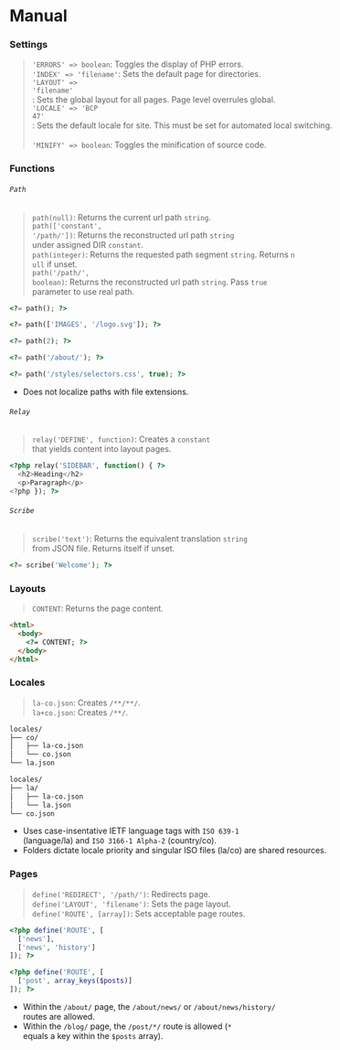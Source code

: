 # Manual

### Settings

> `'ERRORS' => boolean`: Toggles the display of PHP errors. <nobr />  
> `'INDEX' => 'filename'`: Sets the default page for directories. <nobr />  
> `'LAYOUT' => 'filename'`: Sets the global layout for all pages. Page level overrules global. <nobr />  
> `'LOCALE' => 'BCP 47'`: Sets the default locale for site. This must be set for automated local switching. <nobr />  
> `'MINIFY' => boolean`: Toggles the minification of source code.

### Functions

###### `Path`

> `path(null)`: Returns the current url path `string`. <nobr />  
> `path(['constant', '/path/'])`: Returns the reconstructed url path `string` under assigned DIR `constant`. <nobr />  
> `path(integer)`: Returns the requested path segment `string`. Returns `null` if unset. <nobr />  
> `path('/path/', boolean)`: Returns the reconstructed url path `string`. Pass `true` parameter to use real path.

``` php
<?= path(); ?>

<?= path(['IMAGES', '/logo.svg']); ?>

<?= path(2); ?>

<?= path('/about/'); ?>

<?= path('/styles/selectors.css', true); ?>
```

- Does not localize paths with file extensions.

###### `Relay`

> `relay('DEFINE', function)`: Creates a `constant` that yields content into layout pages.

```php
<?php relay('SIDEBAR', function() { ?>
  <h2>Heading</h2>
  <p>Paragraph</p>
<?php }); ?>
```

###### `Scribe`

> `scribe('text')`: Returns the equivalent translation `string` from JSON file. Returns itself if unset.

``` php
<?= scribe('Welcome'); ?>
```

### Layouts

> `CONTENT`: Returns the page content. <nobr />  

``` html
<html>
  <body>
    <?= CONTENT; ?>
  </body>
</html>
```

### Locales

> `la-co.json`: Creates `/**/**/`. <nobr />  
> `la+co.json`: Creates `/**/`.

``` html
locales/
├── co/
│   ├── la-co.json
│   └── co.json
└── la.json

locales/
├── la/
│   ├── la-co.json
│   └── la.json
└── co.json
```

- Uses case-insentative IETF language tags with `ISO 639-1` (language/la) and `ISO 3166-1 Alpha-2` (country/co).
- Folders dictate locale priority and singular ISO files (la/co) are shared resources.

### Pages

> `define('REDIRECT', '/path/')`: Redirects page. <nobr />  
> `define('LAYOUT', 'filename')`: Sets the page layout. <nobr />  
> `define('ROUTE', [array])`: Sets acceptable page routes.

``` php
<?php define('ROUTE', [
  ['news'],
  ['news', 'history']
]); ?>

<?php define('ROUTE', [
  ['post', array_keys($posts)]
]); ?>
```

- Within the `/about/` page, the `/about/news/` or `/about/news/history/` routes are allowed.
- Within the `/blog/` page, the `/post/*/` route is allowed (`*` equals a key within the `$posts` array).